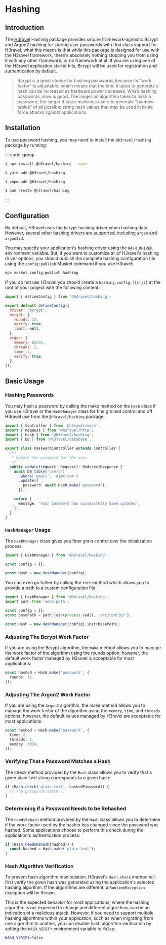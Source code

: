 # Hashing

## Introduction

The [H3ravel](https://h3ravel.toneflix.net) Hashing package provides secure framework-agnostic Bcrypt and Argon2 hashing for storing user passwords with first class support for H3ravel, what this means is that while this package is designed for use with the H3ravel framework, there's absolutely nothing stopping you from using it with any other framework, or no framework at al. If you are using one of the H3ravel application starter kits, Bcrypt will be used for registration and authentication by default.

> Bcrypt is a great choice for hashing passwords because its "work factor" is adjustable, which means that the time it takes to generate a hash can be increased as hardware power increases. When hashing passwords, slow is good. The longer an algorithm takes to hash a password, the longer it takes malicious users to generate "rainbow tables" of all possible string hash values that may be used in brute force attacks against applications.

## Installation

To use password hashing, you may need to install the `@h3ravel/hashing` package by running:

::: code-group

```sh [npm]
$ npm install @h3ravel/hashing --save
```

```sh [yarn]
$ yarn add @h3ravel/hashing
```

```sh [pnpm]
$ pnpm add @h3ravel/hashing
```

```sh [bun]
$ bun create @h3ravel/hashing
```

:::

## Configuration

By default, H3ravel uses the `bcrypt` hashing driver when hashing data. However, several other hashing drivers are supported, including `argon` and `argon2id`.

You may specify your application's hashing driver using the `HASH_DRIVER` environment variable. But, if you want to customize all of H3ravel's hashing driver options, you should publish the complete hashing configuration file using the `config:publish` Musket command if you use H3ravel:

```sh
npx musket config:publish hashing
```

If you do not use H3ravel you should create a `hashing.config.[ts|js]` at the root of your project with the following content:

```js
import { defineConfig } from '@h3ravel/hashing';

export default defineConfig({
  driver: 'bcrypt',
  bcrypt: {
    rounds: 12,
    verify: true,
    limit: null,
  },
  argon: {
    memory: 65536,
    threads: 1,
    time: 4,
    verify: true,
  },
});
```

## Basic Usage

### Hashing Passwords

You may hash a password by calling the make method on the `Hash` class if you use H3ravel or the `HashManager` class for fine grained control and off H3ravel use from the `@h3ravel/hashing` package:

```ts
import { Controller } from '@h3ravel/core';
import { Request } from '@h3ravel/http';
import { Hash } from '@h3ravel/hashing';
import { DB } from '@h3ravel/database';

export class PasswordController extends Controller {
  /**
   * Update the password for the user.
   */
  public update(request: Request): RedirectResponse {
    await DB.table('users')
      .where('email', 'dj@x.com')
      .update({
        password: await Hash.make('password'),
      });

    return {
      message: 'Your password has successfully been updated',
    };
  }
}
```

### `HashManager` Usage

The `HashManager` class gives you finer grain control over the initialization process.

```ts
import { HashManager } from '@h3ravel/hashing';

const config = {};

const Hash = new HashManager(config);
```

You can even go futher by calling the `init` method which allows you to provide a path to a custom configuration file

```ts
import { HashManager } from '@h3ravel/hashing';
import path from 'node:path';

const config = {};
const basePath = path.join(process.cwd(), 'src/configs');

const Hash = new HashManager(config).init(basePath);
```

### Adjusting The Bcrypt Work Factor

If you are using the Bcrypt algorithm, the `make` method allows you to manage the work factor of the algorithm using the rounds option; however, the default work factor managed by H3ravel is acceptable for most applications:

```ts
const hashed = Hash.make('password', {
  rounds: 12,
});
```

### Adjusting The Argon2 Work Factor

If you are using the `Argon2` algorithm, the make method allows you to manage the work factor of the algorithm using the `memory`, `time`, and `threads` options; however, the default values managed by H3ravel are acceptable for most applications:

```ts
const hashed = Hash.make('password', {
  time: 2,
  threads: 2,
  memory: 1024,
});
```

### Verifying That a Password Matches a Hash

The check method provided by the `Hash` class allows you to verify that a given plain-text string corresponds to a given hash:

```ts
if (Hash.check('plain-text', hashedPassword)) {
  // The passwords match...
}
```

### Determining if a Password Needs to be Rehashed

The `needsRehash` method provided by the `Hash` class allows you to determine if the work factor used by the hasher has changed since the password was hashed. Some applications choose to perform this check during the application's authentication process:

```ts
if (Hash.needsRehash(hashed)) {
  const hashed = Hash.make('plain-text');
}
```

### Hash Algorithm Verification

To prevent hash algorithm manipulation, H3ravel's `Hash.check` method will first verify the given hash was generated using the application's selected hashing algorithm. If the algorithms are different, a `RuntimeException` exception will be thrown.

This is the expected behavior for most applications, where the hashing algorithm is not expected to change and different algorithms can be an indication of a malicious attack. However, if you need to support multiple hashing algorithms within your application, such as when migrating from one algorithm to another, you can disable hash algorithm verification by setting the `HASH_VERIFY` environment variable to `false`:

```sh
HASH_VERIFY=false
```
